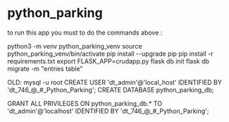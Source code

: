 # python_parking

to run this app you must to do the commands above :

python3 -m venv python_parking_venv
source python_parking_venv/bin/activate
pip install --upgrade pip
pip install -r requirements.txt
export FLASK_APP=crudapp.py
flask db init
flask db migrate -m "entries table"






OLD:
mysql -u root
CREATE USER 'dt_admin'@'local_host' IDENTIFIED BY 'dt_746_@_#_Python_Parking';
CREATE DATABASE python_parking_db;

GRANT ALL PRIVILEGES ON python_parking_db.* TO 'dt_admin'@'localhost' IDENTIFIED BY 'dt_746_@_#_Python_Parking';
